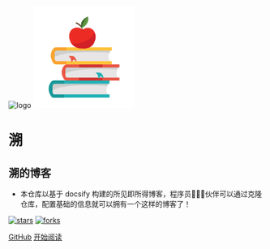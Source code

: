 ![logo]()
<img src="_media/logo.png" width="200">
# 溯 

## 溯的博客

- 本仓库以基于 docsify 构建的所见即所得博客，程序员👨🏻‍💻伙伴可以通过克隆仓库，配置基础的信息就可以拥有一个这样的博客了！
    
[![stars](https://badgen.net/github/stars/ekkoxusu/ekkoxusu.github.io?icon=github&color=4ab8a1)](https://github.com/ekkoxusu/ekkoxusu.github.io) [![forks](https://badgen.net/github/forks/fuzhengwei/ekkoxusu.github.io?icon=github&color=4ab8a1)](https://github.com/ekkoxusu/ekkoxusu.github.io) 

[GitHub](<https://github.com/ekkoxusu/ekkoxusu.github.io>)
[开始阅读](README.md)

